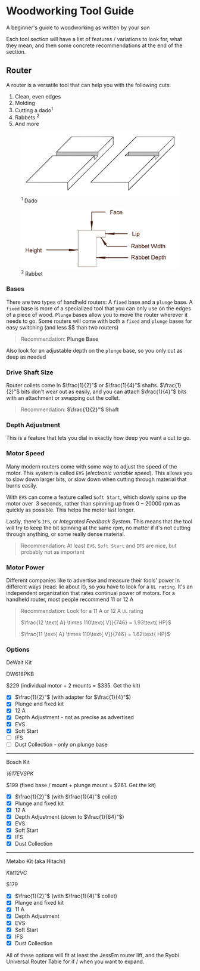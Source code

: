 # Woodworking Tool Guide
A beginner's guide to woodworking as written by your son

Each tool section will have a list of features / variations to look for, what they mean, and then some concrete recommendations at the end of the section.

## Router
A router is a versatile tool that can help you with the following cuts:

1. Clean, even edges
2. Molding
3. Cutting a dado<sup>1</sup>
4. Rabbets <sup>2</sup>
5. And more

<figure>
    <img src="dado.png">
    <figcaption><sup>1</sup> Dado</figcaption>
</figure>

<figure>
    <img src="rabbet.png">
    <figcaption><sup>2</sup> Rabbet</figcaption>
</figure>

### Bases
There are two types of handheld routers: A `fixed` base and a `plunge` base. A `fixed` base is more of a specialized tool that you can only use on the edges of a piece of wood. `Plunge` bases allow you to move the router wherever it needs to go. Some routers will come with both a `fixed` and `plunge` bases for easy switching (and less $$ than two routers)
> Recommendation: **Plunge Base**

Also look for an adjustable depth on the `plunge` base, so you only cut as deep as needed

### Drive Shaft Size
Router collets come in $\frac{1}{2}"$ or $\frac{1}{4}"$ shafts. $\frac{1}{2}"$ bits don't wear out as easily, and you can attach $\frac{1}{4}"$ bits with an attachment or swapping out the collet.

> Recommendation: **$\frac{1}{2}"$ Shaft**

### Depth Adjustment
This is a feature that lets you dial in exactly how deep you want a cut to go. 

### Motor Speed
Many modern routers come with some way to adjust the speed of the motor. This system is called `EVS` (*electronic variable speed*). This allows you to slow down larger bits, or slow down when cutting through material that burns easily. 

With `EVS` can come a feature called `Soft Start`, which slowly spins up the motor over $~3$ seconds, rather than spinning up from $0 - 20000$ rpm as quickly as possible. This helps the motor last longer.

Lastly, there's `IFS`, or *Integrated Feedback System*. This means that the tool will try to keep the bit spinning at the same rpm, no matter if it's not cutting through anything, or some really dense material.

> Recommendation: At least `EVS`. `Soft Start` and `IFS` are nice, but probably not as important

### Motor Power
Different companies like to advertise and measure their tools' power in different ways (read: lie about it), so you have to look for a `UL rating`. It's an independent organization that rates continual power of motors. For a handheld router, most people recommend $11 \text{ or }12\text{ A}$

> Recommendation: Look for a $11\text{ A or }12 \text{ A}$ `UL` rating
>
> $\frac{12 \text{ A} \times 110\text{ V}}{746} = 1.93\text{ HP}$
> 
> $\frac{11 \text{ A} \times 110\text{ V}}{746} = 1.62\text{ HP}$

### Options
DeWalt Kit

DW618PKB

$229 (individual motor + 2 mounts = $335. Get the kit)
- [x] $\frac{1}{2}"$ (with adapter for $\frac{1}{4}"$)
- [x] Plunge and fixed kit
- [x] $12\text{ A}$
- [x] Depth Adjustment - not as precise as advertised
- [x] EVS
- [x] Soft Start
- [ ] IFS
- [ ] Dust Collection - only on plunge base

---

Bosch Kit

*1617EVSPK*

$199 (fixed base / mount + plunge mount = $261. Get the kit)
- [x] $\frac{1}{2}"$ (with $\frac{1}{4}"$ collet)
- [x] Plunge and fixed kit
- [x] $12\text{ A}$
- [x] Depth Adjustment (down to $\frac{1}{64}"$)
- [x] EVS
- [x] Soft Start
- [x] IFS
- [x] Dust Collection

---

Metabo Kit (aka Hitachi)

*KM12VC*

$179
- [x] $\frac{1}{2}"$ (with $\frac{1}{4}"$ collet)
- [x] Plunge and fixed kit
- [x] $11\text{ A}$
- [x] Depth Adjustment
- [x] EVS
- [x] Soft Start
- [x] IFS
- [x] Dust Collection

All of these options will fit at least the JessEm router lift, and the Ryobi Universal Router Table for if / when you want to expand.